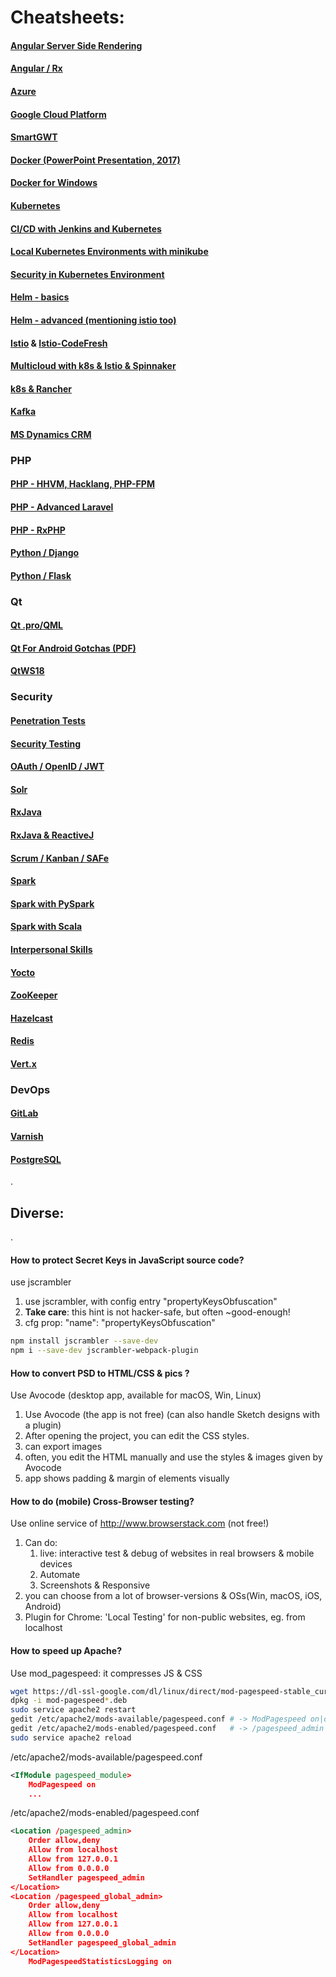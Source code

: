 <link rel="stylesheet" href="_github-markdown.css">

# Cheatsheets:

#### [Angular Server Side Rendering](ngssr/ng.ssr.md)
#### [Angular / Rx](../../../../artiFlow/blob/master/README.md#rx-cheatsheet)

#### [Azure](azure/azure.md)
#### [Google Cloud Platform](gcp/gcp.md)

#### [SmartGWT](gwt/smartgwt.md)

#### [Docker (PowerPoint Presentation, 2017)](./../docker/docker.pptx)
#### [Docker for Windows](./../docker/docker4windows.md)
#### [Kubernetes](./../docker/k8s.md)
#### [CI/CD with Jenkins and Kubernetes](ci_cd_jenkins_kubernetes.md)
#### [Local Kubernetes Environments with minikube](./../docker/k8slocal.md)
#### [Security in Kubernetes Environment](sectest/sec_k8s.md)
#### [Helm - basics](helm/helm.md)
#### [Helm - advanced (mentioning istio too)](helm/helm4k8s.md)
#### [Istio](helm/istio.md) & [Istio-CodeFresh](helm/istio_helm_canary.md)
#### [Multicloud with k8s & Istio & Spinnaker](helm/multicloud.md)
#### [k8s & Rancher](devops/rancher.md)

#### [Kafka](./kafka/kafka.md)

#### [MS Dynamics CRM](./ms_dynamics/ms_dynamics.md)

### PHP
#### [PHP - HHVM, Hacklang, PHP-FPM](hhvm/hhvm.md)
#### [PHP - Advanced Laravel](php/laravel.md)
#### [PHP - RxPHP](php/rxphp.md)

#### [Python / Django](../../../../spycy/blob/master/cheatsheet/django.md)
#### [Python / Flask](../../../../spycy/blob/master/cheatsheet/flask.md)

### Qt
#### [Qt .pro/QML](../../../../qBoss/blob/master/qt_cheatsheet.md)
#### [Qt For Android Gotchas (PDF)](../../../../qBoss/blob/master/qt4android_hints/qt4android_hints_for_beginners.pdf)
#### [QtWS18](qt/qtws18.md)

### Security
#### [Penetration Tests](./sectest/pentest.md)
#### [Security Testing](./sectest/sectest.md)
#### [OAuth / OpenID / JWT](./sectest/oauth.md)

#### [Solr](./solr/solr.md)

#### [RxJava](./rx/rxjava.md)
#### [RxJava & ReactiveJ](./rx/reactivej.md)

#### [Scrum / Kanban / SAFe](scrum/scrum.md)

#### [Spark](spark/spark.md)
#### [Spark with PySpark](spark/spark_pyspark.md)
#### [Spark with Scala](spark/sparkwithscala.md)

#### [Interpersonal Skills](interpersonalskills.md)

#### [Yocto](yocto/yocto.md)
#### [ZooKeeper](zookeeper/zookeeper.md)
#### [Hazelcast](./hazelcast/hazelcast.md)
#### [Redis](./redis/redis.md)
#### [Vert.x](./vertx/vertx.md)

### DevOps
#### [GitLab](./devops/gitlab.md)
#### [Varnish](./devops/varnish.md)
#### [PostgreSQL](./devops/postgres.md)

.

## Diverse:

.

#### How to protect Secret Keys in JavaScript source code?
use jscrambler
1. use jscrambler, with config entry "propertyKeysObfuscation"
2. **Take care**: this hint is not hacker-safe, but often ~good-enough!
3. cfg prop: "name": "propertyKeysObfuscation"
```sh
npm install jscrambler --save-dev 
npm i --save-dev jscrambler-webpack-plugin 
```

#### How to convert PSD to HTML/CSS & pics ?
Use Avocode (desktop app, available for macOS, Win, Linux)
1. Use Avocode (the app is not free) (can also handle Sketch designs with a plugin)
2. After opening the project, you can edit the CSS styles.
3. can export images
4. often, you edit the HTML manually and use the styles & images given by Avocode
5. app shows padding & margin of elements visually

#### How to do (mobile) Cross-Browser testing? 
Use online service of http://www.browserstack.com (not free!)
1. Can do:
    1. live: interactive test & debug of websites in real browsers & mobile devices
    2. Automate
    3. Screenshots & Responsive
2. you can choose from a lot of browser-versions & OSs(Win, macOS, iOS, Android)
3. Plugin for Chrome: 'Local Testing' for non-public websites, eg. from localhost

#### How to speed up Apache?
Use mod_pagespeed: it compresses JS & CSS
```sh
wget https://dl-ssl-google.com/dl/linux/direct/mod-pagespeed-stable_current_amd64.deb
dpkg -i mod-pagespeed*.deb
sudo service apache2 restart
gedit /etc/apache2/mods-available/pagespeed.conf # -> ModPagespeed on|off
gedit /etc/apache2/mods-enabled/pagespeed.conf   # -> /pagespeed_admin = Admin Area!
sudo service apache2 reload
```
/etc/apache2/mods-available/pagespeed.conf
```xml
<IfModule pagespeed_module>
    ModPagespeed on
    ...
```
/etc/apache2/mods-enabled/pagespeed.conf
```xml
<Location /pagespeed_admin>
    Order allow,deny
    Allow from localhost
    Allow from 127.0.0.1
    Allow from 0.0.0.0
    SetHandler pagespeed_admin
</Location>
<Location /pagespeed_global_admin>
    Order allow,deny
    Allow from localhost
    Allow from 127.0.0.1
    Allow from 0.0.0.0
    SetHandler pagespeed_global_admin
</Location>
    ModPagespeedStatisticsLogging on
```
